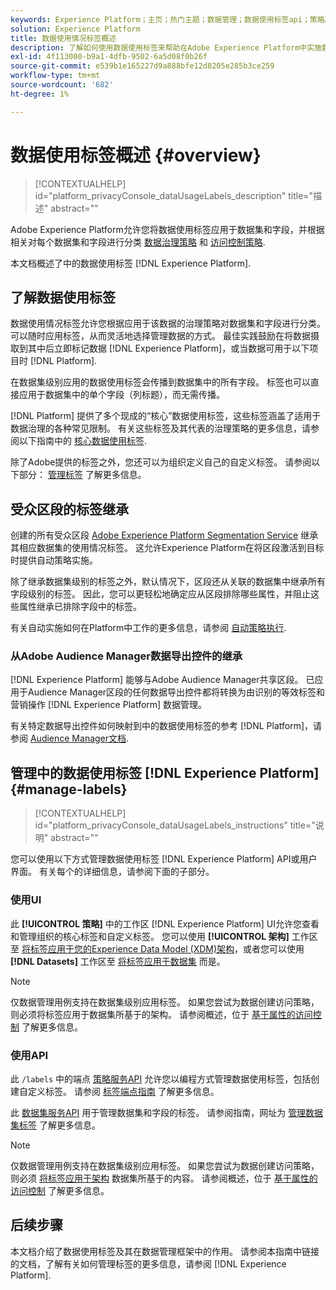 ```yaml
---
keywords: Experience Platform；主页；热门主题；数据管理；数据使用标签api；策略服务api；数据使用标签概述
solution: Experience Platform
title: 数据使用情况标签概述
description: 了解如何使用数据使用标签来帮助在Adobe Experience Platform中实施数据管理合规性。
exl-id: 4f113000-b9a1-4dfb-9502-6a5d08f0b26f
source-git-commit: e539b1e165227d9a888bfe12d8205e285b3ce259
workflow-type: tm+mt
source-wordcount: '682'
ht-degree: 1%

---
```


# 数据使用标签概述 {#overview}

>[!CONTEXTUALHELP]
>id="platform_privacyConsole_dataUsageLabels_description"
>title="描述"
>abstract=""

Adobe Experience Platform允许您将数据使用标签应用于数据集和字段，并根据相关对每个数据集和字段进行分类 [数据治理策略](../policies/overview.md) 和 [访问控制策略](../../access-control/abac/ui/policies.md).

本文档概述了中的数据使用标签 [!DNL Experience Platform].

## 了解数据使用标签

数据使用情况标签允许您根据应用于该数据的治理策略对数据集和字段进行分类。 可以随时应用标签，从而灵活地选择管理数据的方式。 最佳实践鼓励在将数据摄取到其中后立即标记数据 [!DNL Experience Platform]，或当数据可用于以下项目时 [!DNL Platform].

在数据集级别应用的数据使用标签会传播到数据集中的所有字段。 标签也可以直接应用于数据集中的单个字段（列标题），而无需传播。

[!DNL Platform] 提供了多个现成的“核心”数据使用标签，这些标签涵盖了适用于数据治理的各种常见限制。 有关这些标签及其代表的治理策略的更多信息，请参阅以下指南中的 [核心数据使用标签](reference.md).

除了Adobe提供的标签之外，您还可以为组织定义自己的自定义标签。 请参阅以下部分： [管理标签](#manage-labels) 了解更多信息。

## 受众区段的标签继承

创建的所有受众区段 [Adobe Experience Platform Segmentation Service](../../segmentation/home.md) 继承其相应数据集的使用情况标签。 这允许Experience Platform在将区段激活到目标时提供自动策略实施。

除了继承数据集级别的标签之外，默认情况下，区段还从关联的数据集中继承所有字段级别的标签。 因此，您可以更轻松地确定应从区段排除哪些属性，并阻止这些属性继承已排除字段中的标签。

有关自动实施如何在Platform中工作的更多信息，请参阅 [自动策略执行](../enforcement/auto-enforcement.md).

### 从Adobe Audience Manager数据导出控件的继承

[!DNL Experience Platform] 能够与Adobe Audience Manager共享区段。 已应用于Audience Manager区段的任何数据导出控件都将转换为由识别的等效标签和营销操作 [!DNL Experience Platform] 数据管理。

有关特定数据导出控件如何映射到中的数据使用标签的参考 [!DNL Platform]，请参阅 [Audience Manager文档](https://experienceleague.adobe.com/docs/audience-manager/user-guide/implementation-integration-guides/integration-experience-platform/aam-aep-audience-sharing.html#aam-data-export-control-in-aep).

## 管理中的数据使用标签 [!DNL Experience Platform] {#manage-labels}

>[!CONTEXTUALHELP]
>id="platform_privacyConsole_dataUsageLabels_instructions"
>title="说明"
>abstract=""

您可以使用以下方式管理数据使用标签 [!DNL Experience Platform] API或用户界面。 有关每个的详细信息，请参阅下面的子部分。

### 使用UI

此 **[!UICONTROL 策略]** 中的工作区 [!DNL Experience Platform] UI允许您查看和管理组织的核心标签和自定义标签。 您可以使用 **[!UICONTROL 架构]** 工作区至 [将标签应用于您的Experience Data Model (XDM)架构](../../xdm/tutorials/labels.md)，或者您可以使用 **[!DNL Datasets]** 工作区至 [将标签应用于数据集](./user-guide.md) 而是。

>[!NOTE]
>
>仅数据管理用例支持在数据集级别应用标签。 如果您尝试为数据创建访问策略，则必须将标签应用于数据集所基于的架构。 请参阅概述，位于 [基于属性的访问控制](../../access-control/abac/overview.md) 了解更多信息。

### 使用API

此 `/labels` 中的端点 [策略服务API](https://www.adobe.io/experience-platform-apis/references/policy-service/) 允许您以编程方式管理数据使用标签，包括创建自定义标签。 请参阅 [标签端点指南](../api/labels.md) 了解更多信息。

此 [数据集服务API](https://www.adobe.io/experience-platform-apis/references/dataset-service/) 用于管理数据集和字段的标签。 请参阅指南，网址为 [管理数据集标签](./dataset-api.md) 了解更多信息。

>[!NOTE]
>
>仅数据管理用例支持在数据集级别应用标签。 如果您尝试为数据创建访问策略，则必须 [将标签应用于架构](../../xdm/tutorials/labels.md) 数据集所基于的内容。 请参阅概述，位于 [基于属性的访问控制](../../access-control/abac/overview.md) 了解更多信息。

## 后续步骤

本文档介绍了数据使用标签及其在数据管理框架中的作用。 请参阅本指南中链接的文档，了解有关如何管理标签的更多信息，请参阅 [!DNL Experience Platform].
